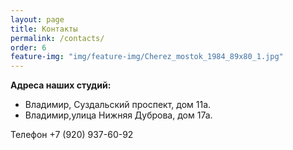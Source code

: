 ```yaml
---
layout: page
title: Контакты
permalink: /contacts/
order: 6
feature-img: "img/feature-img/Cherez_mostok_1984_89х80_1.jpg"
---
```

<strong>Адреса наших студий:</strong>

*   Владимир, Суздальский проспект, дом 11а.
*   Владимир,улица Нижняя Дуброва, дом 17а.
<p>Телефон +7 (920) 937-60-92</p>